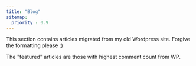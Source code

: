 ```yaml
---
title: "Blog"
sitemap:
  priority : 0.9
---
```

This section contains articles migrated from my old Wordpress site. Forgive the formatting please :)

The "featured" articles are those with highest comment count from WP.
